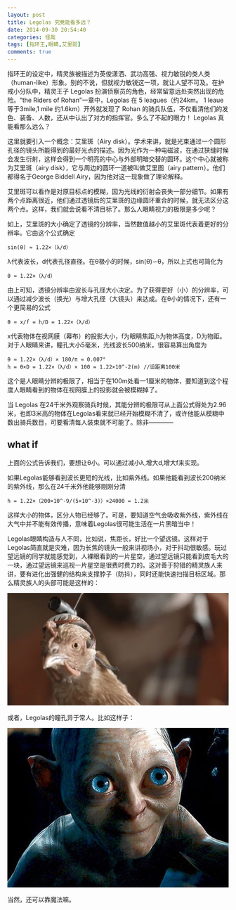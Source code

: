 ```yaml
---
layout: post
title: Legolas 究竟能看多远？
date: 2014-09-30 20:54:40
categories: 怪哉
tags: [指环王,眼睛,艾里斑]
comments: true
---
```

指环王的设定中，精灵族被描述为英俊潇洒、武功高强、视力敏锐的类人类（human-like）形象。别的不说，但就视力敏锐这一项，就让人望不可及。在护戒小分队中，精灵王子 Legolas 扮演侦察员的角色，经常留意远处突然出现的危险。“the Riders of Rohan”一章中，Legolas 在 5 leagues（约24km。 1 leaue等于3mile,1 mile 约1.6km）开外就发现了 Rohan 的骑兵队伍，不仅看清他们的发色、装备、人数，还从中认出了对方的指挥官。多么了不起的眼力！ Legolas 真能看那么远么？
<!--more-->

这里就要引入一个概念：艾里斑（Airy disk）。学术来讲，就是光束通过一个圆形孔径的镜头所能得到的最好光点的描述。因为光作为一种电磁波，在通过狭缝时候会发生衍射，这样会得到一个明亮的中心与外部明暗交替的圆环。这个中心就被称为艾里斑（airy disk），它与周边的圆环一道被叫做艾里图（airy pattern）。他们都得名于George Biddell Airy，因为他对这一现象做了理论解释。

艾里斑可以看作是对原目标点的模糊，因为光线的衍射会丧失一部分细节。如果有两个点距离很近，他们通过透镜后的艾里斑的边缘圆环重合的时候，就无法区分这两个点。这样，我们就会说看不清目标了。那么人眼睛视力的极限是多少呢？

如上，艾里斑的大小确定了透镜的分辨率，当然数值越小的艾里斑代表着更好的分辨率。它由这个公式确定

    sin(θ) ≈ 1.22×（λ/d）
λ代表波长，d代表孔径直径。在θ极小的时候，sin(θ)∽θ，所以上式也可简化为
    
    θ ≈ 1.22×（λ/d）
由上可知，透镜分辨率由波长与孔径大小决定。为了获得更好（小）的分辨率，可以通过减少波长（换光）与增大孔径（大镜头）来达成。在θ小的情况下，还有一个更简易的公式
    
    θ ≈ x/f = h/D = 1.22×（λ/d）
x代表物体在视网膜（幕布）的投影大小，f为眼睛焦距,h为物体高度，D为物距。对于人眼睛来讲，瞳孔大小5毫米，光线波长500纳米，很容易算出角度为

    θ ≈ 1.22×（λ/d）× 180/π ≈ 0.007°
    h = θ×D = 1.22×（λ/d）× 100 = 1.22×10^-2(m) //设距离100米
这个是人眼睛分辨的极限了，相当于在100m处看一1厘米的物体，要知道到这个程度人眼睛看到的物体在视网膜上的投影就会被模糊掉了。

当 Legolas 在24千米外观察骑兵时候，其能分辨的极限可从上面公式得处为2.96米，也即3米高的物体在Legolas看来就已经开始模糊不清了，或许他能从模糊中数出骑兵数目，可要看清每人装束就不可能了。除非————

## what if
上面的公式告诉我们，要想让θ小。可以通过减小λ,增大d,增大f来实现。

如果Legolas能够看到波长更短的光线，比如紫外线。如果他能看到波长200纳米的紫外线，那么在24千米外他能够刚刚分清

    h = 1.22×（200×10^-9/(5×10^-3)）×24000 = 1.2米
这样大小的物体，区分人物已经够了。可是，要知道空气会吸收紫外线，紫外线在大气中并不能有效传播，意味着Legolas很可能生活在一片黑暗当中！

Legolas眼睛构造与人不同，比如说，焦距长，好比一个望远镜。这样对于Legolas简直就是灾难，因为长焦的镜头一般来讲视场小，对于抖动很敏感。玩过望远镜的同学就能感觉到，人裸眼看到的一片星空，通过望远镜只能看到皮毛大的一块，通过望远镜来巡视一片星空是很费时费力的。这对善于狩猎的精灵族人来讲，要有进化出强健的结构来支撑脖子（防抖），同时还能快速扫描目标区域。那么精灵族人的头部可能是这样的：

![Chicken Powered Camera Stabilization](/images/Chicken-Powered-Image-Stabilization.jpg)

或者，Legolas的瞳孔异于常人。比如这样子：

![gollum](/images/gollum.jpg)

当然，还可以靠魔法嘛。
